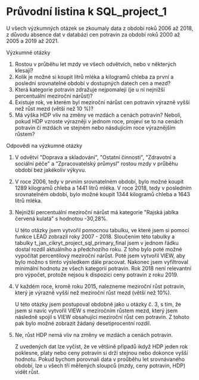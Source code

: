 Průvodní listina k SQL_project_1
===

U všech výzkumných otázek se zkoumaly data z období roků 2006 až 2018, z důvodu absence dat v databázi cen potravin za období roků 2000 až 2005 a 2019 až 2021.
 

Výzkumné otázky
 1.	Rostou v průběhu let mzdy ve všech odvětvích, nebo v některých klesají?
 2.	Kolik je možné si koupit litrů mléka a kilogramů chleba za první a poslední srovnatelné období v dostupných datech cen a mezd?
 3.	Která kategorie potravin zdražuje nejpomaleji (je u ní nejnižší percentuální meziroční nárůst)?
 4.	Existuje rok, ve kterém byl meziroční nárůst cen potravin výrazně vyšší než růst mezd (větší než 10 %)?
 5.	Má výška HDP vliv na změny ve mzdách a cenách potravin? Neboli, pokud HDP vzroste výrazněji v jednom roce, 
	projeví se to na cenách potravin či mzdách ve stejném nebo násdujícím roce výraznějším růstem?
	
Odpovědi na výzkumné otázky
 1.	V odvětví "Doprava a skladování", "Ostatní činnosti", "Zdravotní a sociální péče" a "Zpracovatelský průmysl" rostou mzdy v průběhu období bez jakékoliv výkyvu.
 	
 2.	V roce 2006, tedy v prvním srovnatelném období, bylo možné koupit 1289 kilogramů chleba a 1441 litrů mléka. 
	V roce 2018, tedy v posledním srovnatelném období, bylo možné koupit 1344 kilogramů chleba a 1643 litrů mléka.

 3.	Nejnižší percentuální meziroční nárůst má kategorie "Rajská jablka červená kulatá" s hodnotou -30,28%.
 
	U této otázky jsem vytvořil pomocnou tabulku, ve které jsem si pomocí funkce LEAD zobrazil roky 2007 - 2018. 
	Sloučením této tabulky a tabulky t_jan_cikryt_project_sql_primary_final jsem v jednom řádku dostal rozdíl aktuálního a předchozího roku. 
	Z toho bylo poté možné vypočítat percentilový meziroční nárůst. Poté jsem vytvořil VIEW, aby bylo možno s tímto výsledkem dále pracovat.
	Nakonec jsem vyfiltroval minimální hodnotu ze všech kategorií potravin. 
	Rok 2018 není relevantní pro výpočet, protože nejsou k dispozici ceny potravin z roku 2019.
 
 4.	V každém roce, kromě roku 2015, nalezneme meziroční růst potravin, který je výrazně vyšší než meziroční růst mezd (větší než 10%). 
 
	U této otázky jsem postupoval obdobně jako u otázky č. 3, s tím, že jsem si navíc vytvořil VIEW s meziročním růstem mezd, který jsem následně spojil s VIEW obsahující meziroční růst cen potravin.
	Z tohoto pak bylo možné zobrazit žádaný desetiprocentní rozdíl.
 
 5.	Ne, růst HDP nemá vliv na změny ve mzdách a cenách potravin. 
 
	Z uvedených dat lze vyčíst, že ve většině případů ikdyž HDP jeden rok poklesne, platy nebo ceny potravin si drží stejnou nebo dokonce vyšší hodnotu. 
	Pokud bychom porovnali data v proůběhu let srovnávaného období, lze u všech tří měřených sloupců (mzdy, ceny potravin, HDP) vidět růst.
 
 
 
 